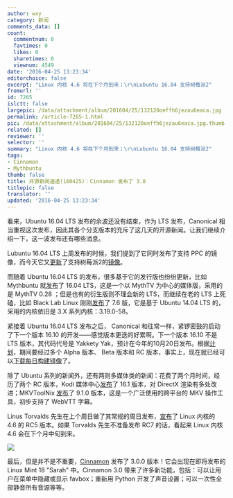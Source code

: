 ```yaml
---
author: wxy
category: 新闻
comments_data: []
count:
  commentnum: 0
  favtimes: 0
  likes: 0
  sharetimes: 0
  viewnum: 4549
date: '2016-04-25 13:23:34'
editorchoice: false
excerpt: "Linux 内核 4.6 将在下个月到来；\r\nLubuntu 16.04 支持树莓派2"
fromurl: ''
id: 7265
islctt: false
largepic: /data/attachment/album/201604/25/132120oeffh6jezau6eaca.jpg
permalink: /article-7265-1.html
pic: /data/attachment/album/201604/25/132120oeffh6jezau6eaca.jpg.thumb.jpg
related: []
reviewer: ''
selector: ''
summary: "Linux 内核 4.6 将在下个月到来；\r\nLubuntu 16.04 支持树莓派2"
tags:
- Cinnamon
- Mythbuntu
thumb: false
title: 开源新闻速递(160425)：Cinnamon 发布了 3.0
titlepic: false
translator: ''
updated: '2016-04-25 13:23:34'
---
```


看来，Ubuntu 16.04 LTS 发布的余波还没有结束，作为 LTS 发布，Canonical 相当重视这次发布，因此其各个分支版本的充斥了这几天的开源新闻。让我们继续介绍一下，这一波发布还有哪些消息。


Lubuntu 16.04 LTS 上周发布的时候，我们提到了它同时发布了支持 PPC 的镜像，而今天它又[更新](http://lubuntu.me/raspberry-pi2-version-16-04-lts/)了支持树莓派2的[镜像](http://lubuntu.me/downloads/)。


而随着 Ubuntu 16.04 LTS 的发布，很多基于它的发行版也纷纷更新，比如 Mythbuntu 就[发布](http://www.mythbuntu.org/home/news/mythbuntu1604released)了 16.04 LTS，这是一个以 MythTV 为中心的媒体版，采用的是 MythTV 0.28 ；但是也有的衍生版则不理会新的 LTS，而继续在老的 LTS 上死磕，比如 Black Lab Linux 刚刚[发布](http://www.blacklablinux.org/2016/04/black-lab-linux-76-released.html)了 7.6 版，它是基于 Ubuntu 14.04 LTS 的，采用的内核依旧是 3.X 系列内核：3.19.0-58。


紧接着 Ubuntu 16.04 LTS 发布之后， Canonical 和往常一样，紧锣密鼓的启动了下一个版本 16.10 的开发——感觉版本更迭的好累啊。下一个版本 16.10 不是 LTS 版本，其代码代号是 Yakkety Yak，预计在今年的10月20日发布。根据[计划](https://wiki.ubuntu.com/YakketyYak/ReleaseSchedule)，期间要经过多个 Alpha 版本、 Beta 版本和 RC 版本，事实上，现在就已经可以[下载每日构建镜像](http://cdimage.ubuntu.com/daily-live/20160424/)了。


除了 Ubuntu 系列的新闻外，还有两则多媒体类的新闻：花费了两个月时间，经历了两个 RC 版本，Kodi 媒体中心[发布](https://kodi.tv/kodi-16-1-jarvis-mark-xvi/)了 16.1 版本，对 DirectX 渲染有多处改进；MKVToolNix [发布](https://www.bunkus.org/blog/2016/04/mkvtoolnix-v9-1-0-released/)了 9.1.0 版本，这是一个广泛使用的跨平台的 MKV 操作工具，初步支持了 WebVTT 字幕。


Linus Torvalds 先生在上个周日做了其常规的周日发布，[宣布](http://lkml.iu.edu/hypermail/linux/kernel/1604.3/00178.html)了 Linux 内核的 4.6 的 RC5 版本。如果 Torvalds 先生不准备发布 RC7 的话，看起来 Linux 内核 4.6 会在下个月中旬到来。


![](/data/attachment/album/201604/25/132120oeffh6jezau6eaca.jpg)


最后，但是并不是不重要，[Cinnamon](https://github.com/linuxmint/Cinnamon) 发布了 3.0.0 版本！它会出现在即将发布的 Linux Mint 18 "Sarah" 中。Cinnamon 3.0 带来了许多新功能，包括：可以让用户在菜单中隐藏或显示 favbox；重新用 Python 开发了声音设置；可以一次性全部静音所有音源等等。